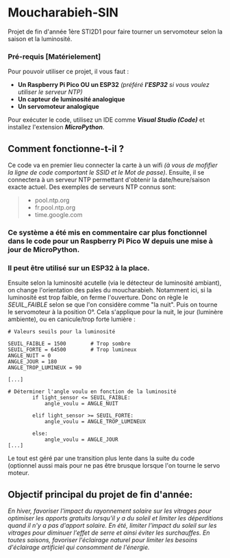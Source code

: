 # Moucharabieh-SIN

Projet de fin d'année 1ère STI2D1 pour faire tourner un servomoteur selon la saison et la luminosité.

### Pré-requis [Matérielement]
Pour pouvoir utiliser ce projet, il vous faut :

  - **Un Raspberry Pi Pico OU un ESP32** *(préféré **l'ESP32** si vous voulez utiliser le serveur NTP)* 
  - **Un capteur de luminosité analogique**
  - **Un servomoteur analogique**

Pour exécuter le code, utilisez un IDE comme ***Visual Studio (Code)*** et installez l'extension ***MicroPython***.

## Comment fonctionne-t-il ?

Ce code va en premier lieu connecter la carte à un wifi *(à vous de mofifier la ligne de code comportant le SSID et le Mot de passe)*.
Ensuite, il se connectera à un serveur NTP permettant d'obtenir la date/heure/saison exacte actuel. Des exemples de serveurs NTP connus sont: 
> - pool.ntp.org
> - fr.pool.ntp.org
> - time.google.com


### Ce système a été mis en commentaire car plus fonctionnel dans le code pour un Raspberry Pi Pico W depuis une mise à jour de MicroPython. 
### Il peut être utilisé sur un ESP32 à la place.

Ensuite selon la luminosité acutelle (via le détecteur de luminosité ambiant), on change l'orientation des pales du moucharabieh. Notamment ici, si la luminosité est trop faible, on ferme l'ouverture.
Donc on règle le *SEUIL_FAIBLE* selon se que l'on considère comme "la nuit". Puis on tourne le servomoteur à la position 0°.
Cela s'applique pour la nuit, le jour (luminère ambiente), ou en canicule/trop forte lumière :
```
# Valeurs seuils pour la luminosité

SEUIL_FAIBLE = 1500        # Trop sombre
SEUIL_FORTE = 64500        # Trop lumineux
ANGLE_NUIT = 0
ANGLE_JOUR = 180
ANGLE_TROP_LUMINEUX = 90

[...]

# Déterminer l'angle voulu en fonction de la luminosité
        if light_sensor <= SEUIL_FAIBLE:
            angle_voulu = ANGLE_NUIT
        
        elif light_sensor >= SEUIL_FORTE:
            angle_voulu = ANGLE_TROP_LUMINEUX
        
        else:
            angle_voulu = ANGLE_JOUR
[...]
```

Le tout est géré par une transition plus lente dans la suite du code (optionnel aussi mais pour ne pas être brusque lorsque l'on tourne le servo moteur.

## Objectif principal du projet de fin d'année:

*En hiver, favoriser l'impact du rayonnement solaire sur les vitrages pour optimiser les apports gratuits lorsqu'il y a du soleil et limiter les déperditions quand il n'y a pas d'apport solaire.*
*En été, limiter l'impact du soleil sur les vitrages pour diminuer l'effet de serre et ainsi éviter les surchauffes.*
*En toutes saisons, favoriser l'éclairage naturel pour limiter les besoins d'éclairage artificiel qui consomment de l'énergie.*

